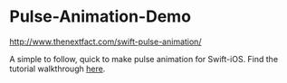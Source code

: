 # Pulse-Animation-Demo
http://www.thenextfact.com/swift-pulse-animation/

A simple to follow, quick to make pulse animation for Swift-iOS. Find the tutorial walkthrough <a href = "http://www.thenextfact.com/swift-pulse-animation/
">here</a>.
